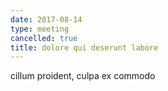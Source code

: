 ```yaml
---
date: 2017-08-14
type: meeting
cancelled: true
title: dolore qui deserunt labore
---
```

cillum proident, culpa ex commodo
